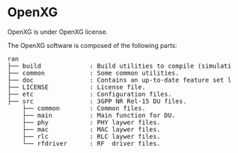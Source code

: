 # OpenXG #

OpenXG is under OpenXG license.

The OpenXG software is composed of the following parts: 

<pre>
ran
├── build             : Build utilities to compile (simulation, emulation and real-time platforms), and generated build files.
├── common            : Some common utilities.
├── doc               : Contains an up-to-date feature set list and starting tutorials.
├── LICENSE           : License file.
├── etc               : Configuration files.
├── src               : 3GPP NR Rel-15 DU files. 
    ├── common        : Common files.
    ├── main          : Main function for DU.
    ├── phy           : PHY laywer files.
    ├── mac           : MAC laywer files.
    ├── rlc           : RLC laywer files.
    └── rfdriver      : RF  driver files.
</pre>
